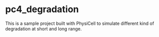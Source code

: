 # pc4_degradation
This is a sample project built with PhysiCell to simulate different kind of degradation at short and long range.
